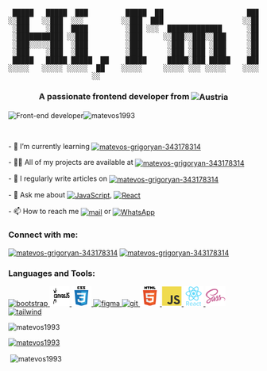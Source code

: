 <pre>
 █████   █████  ███         █████  ██                    ██████   ██████            █████                                         
░░███   ░░███  ░░░         ░░███  ███                   ░░██████ ██████            ░░███                                          
 ░███    ░███  ████         ░███ ░░░  █████████████      ░███░█████░███   ██████   ███████    ██████  █████ █████  ██████   █████ 
 ░███████████ ░░███         ░███     ░░███░░███░░███     ░███░░███ ░███  ░░░░░███ ░░░███░    ███░░███░░███ ░░███  ███░░███ ███░░  
 ░███░░░░░███  ░███         ░███      ░███ ░███ ░███     ░███ ░░░  ░███   ███████   ░███    ░███████  ░███  ░███ ░███ ░███░░█████ 
 ░███    ░███  ░███         ░███      ░███ ░███ ░███     ░███      ░███  ███░░███   ░███ ███░███░░░   ░░███ ███  ░███ ░███ ░░░░███
 █████   █████ █████  ██    █████     █████░███ █████    █████     █████░░████████  ░░█████ ░░██████   ░░█████   ░░██████  ██████ 
░░░░░   ░░░░░ ░░░░░  ██    ░░░░░     ░░░░░ ░░░ ░░░░░    ░░░░░     ░░░░░  ░░░░░░░░    ░░░░░   ░░░░░░     ░░░░░     ░░░░░░  ░░░░░░  
                    ░░                                                                                                            
</pre>                                                                                                                                  
                                                                                                                                  
<h3 align="center">A passionate frontend developer from <img src="https://img.icons8.com/?size=100&id=15506&format=png&color=000000" alt="Austria" align="center" height="40"></h3>

<p><img src="https://globaleducation.s3.ap-south-1.amazonaws.com/globaledu/gif/front-end-development.gif" alt="Front-end developer" width="460" align="center"><img align="center" src="https://github-readme-stats.vercel.app/api/top-langs?username=matevos1993&show_icons=true&locale=en&layout=compact" alt="matevos1993" width="460"/></p>
<br>

<p>- 🌱 I’m currently learning <a href="https://nextjs.org/" target="blank"><img align="center" src="https://img.icons8.com/?size=100&id=AU6Wc7r56Fxz&format=png&color=000000" alt="matevos-grigoryan-343178314" height="40" width="40" /></a></p>

<p>- 👨‍💻 All of my projects are available at <a href="https://github.com/Matevos1993" target="blank"><img align="center" src="https://img.icons8.com/?size=100&id=63777&format=png&color=000000" alt="matevos-grigoryan-343178314" height="40" width="40" /></a></p>

<p>- 📝 I regularly write articles on <a href="https://linkedin.com/in/matevos-grigoryan-343178314" target="blank"><img align="center" src="https://raw.githubusercontent.com/rahuldkjain/github-profile-readme-generator/master/src/images/icons/Social/linked-in-alt.svg" alt="matevos-grigoryan-343178314" height="30" width="40" /></a></p>

<p>- 💬 Ask me about <a href="#"><img src="https://img.icons8.com/?size=100&id=108784&format=png&color=000000" alt="JavaScript" align="center" width="40" height="40"></a>, <a href="#"><img src="https://img.icons8.com/?size=100&id=asWSSTBrDlTW&format=png&color=000000" alt="React" align="center" width="40" height="40"></a></p>

<p>- 📫 How to reach me <a href="mailto:mat.grigoryan@gmail.com" target="_blank"><img src="https://img.icons8.com/?size=100&id=AqmeMIaHAeDY&format=png&color=000000" alt="mail"  align="center" height="40" width="40"></a> or <a href="https://wa.me/436766877568" target="_blank"><img src="https://img.icons8.com/?size=100&id=16713&format=png&color=000000" alt="WhatsApp" height="40" width="40" align="center"></a></p>


<h3 align="left">Connect with me:</h3>
<p align="left">
<a href="https://linkedin.com/in/matevos-grigoryan-343178314" target="blank"><img align="center" src="https://raw.githubusercontent.com/rahuldkjain/github-profile-readme-generator/master/src/images/icons/Social/linked-in-alt.svg" alt="matevos-grigoryan-343178314" height="30" width="40" /></a>
  <a href="https://www.xing.com/profile/Matevos_Grigoryan017478/web_profiles?expandNeffi=true" target="blank"><img align="center" src="https://img.icons8.com/?size=100&id=13979&format=png&color=000000" alt="matevos-grigoryan-343178314" height="40" width="40" /></a>
</p>

<h3 align="left">Languages and Tools:</h3>
<p align="left"> <a href="https://getbootstrap.com" target="_blank" rel="noreferrer"> <img src="https://img.icons8.com/?size=100&id=PndQWK6M1Hjo&format=png&color=000000" alt="bootstrap" width="40" height="40"/> </a> <a href="https://canvasjs.com" target="_blank" rel="noreferrer"> <img src="https://raw.githubusercontent.com/Hardik0307/Hardik0307/master/assets/canvasjs-charts.svg" alt="canvasjs" width="40" height="40"/> </a> <a href="https://www.w3schools.com/css/" target="_blank" rel="noreferrer"> <img src="https://raw.githubusercontent.com/devicons/devicon/master/icons/css3/css3-original-wordmark.svg" alt="css3" width="40" height="40"/> </a> <a href="https://www.figma.com/" target="_blank" rel="noreferrer"> <img src="https://www.vectorlogo.zone/logos/figma/figma-icon.svg" alt="figma" width="40" height="40"/> </a> <a href="https://git-scm.com/" target="_blank" rel="noreferrer"> <img src="https://www.vectorlogo.zone/logos/git-scm/git-scm-icon.svg" alt="git" width="40" height="40"/> </a> <a href="https://www.w3.org/html/" target="_blank" rel="noreferrer"> <img src="https://raw.githubusercontent.com/devicons/devicon/master/icons/html5/html5-original-wordmark.svg" alt="html5" width="40" height="40"/> </a> <a href="https://developer.mozilla.org/en-US/docs/Web/JavaScript" target="_blank" rel="noreferrer"> <img src="https://raw.githubusercontent.com/devicons/devicon/master/icons/javascript/javascript-original.svg" alt="javascript" width="40" height="40"/> </a> <a href="https://reactjs.org/" target="_blank" rel="noreferrer"> <img src="https://raw.githubusercontent.com/devicons/devicon/master/icons/react/react-original-wordmark.svg" alt="react" width="40" height="40"/> </a> <a href="https://sass-lang.com" target="_blank" rel="noreferrer"> <img src="https://raw.githubusercontent.com/devicons/devicon/master/icons/sass/sass-original.svg" alt="sass" width="40" height="40"/> </a> <a href="https://tailwindcss.com/" target="_blank" rel="noreferrer"> <img src="https://www.vectorlogo.zone/logos/tailwindcss/tailwindcss-icon.svg" alt="tailwind" width="40" height="40"/> </a> </p>

<p align="left"> <img src="https://komarev.com/ghpvc/?username=matevos1993&label=Profile%20views&color=0e75b6&style=flat" alt="matevos1993"/> </p>

<p align="left"> <a href="https://github.com/ryo-ma/github-profile-trophy"><img src="https://github-profile-trophy.vercel.app/?username=matevos1993" alt="matevos1993" style="width: 250;" /></a> </p>

<p>&nbsp;<img align="center" src="https://github-readme-stats.vercel.app/api?username=matevos1993&show_icons=true&locale=en" alt="matevos1993" /></p>
